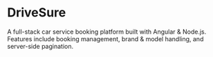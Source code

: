 # DriveSure
A full-stack car service booking platform built with Angular &amp; Node.js. Features include booking management, brand &amp; model handling, and server-side pagination.
